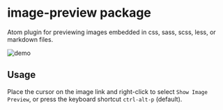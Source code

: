 # image-preview package

Atom plugin for previewing images embedded in css, sass, scss, less, or markdown files.

![demo](https://user-images.githubusercontent.com/21187480/50544873-a7903280-0c46-11e9-9644-44c5e6fb39ed.gif)

## Usage
Place the cursor on the image link and right-click to select `Show Image Preview`, or press the keyboard shortcut `ctrl-alt-p` (default).
